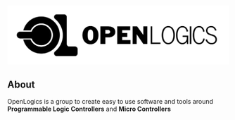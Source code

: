 <picture heigth=100>
  <source media="(prefers-color-scheme: dark)" srcset="https://github.com/OpenLogics/.github/blob/ee8de4c1cd0a8842105462234591135ec3e11dc3/profile/logo_long_white.png">
  <source media="(prefers-color-scheme: light)" srcset="https://github.com/OpenLogics/.github/blob/ee8de4c1cd0a8842105462234591135ec3e11dc3/profile/logo_long_black.png">
  <img alt="Dark" src="https://github.com/OpenLogics/.github/blob/ee8de4c1cd0a8842105462234591135ec3e11dc3/profile/logo_long_black.png">
</picture>


## About

OpenLogics is a group to create easy to use software and tools around **Programmable Logic Controllers** and **Micro Controllers**
